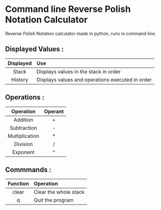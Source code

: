 # Command line Reverse Polish Notation Calculator

Reverse Polish Notation calculator made in python, runs in command line.

## Displayed Values :
|Displayed|Use|
|:-:|:-|
|Stack|Displays values in the stack in order|
|History|Displays values and operations executed in order|

## Operations :
| Operation| Operant|
|:-:|:-:| 
|Addition|+|
|Subtraction|-|
|Multiplication|*|
|Division|/|
|Exponent|^|

## Commmands :
|Function|Operation|
|:-:|:-|
|clear|Clear the whole stack|
|q|Quit the program|
